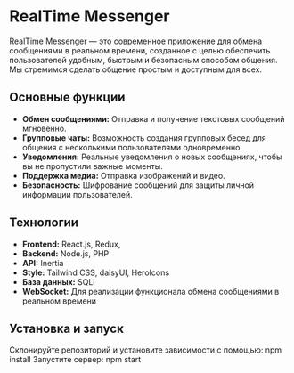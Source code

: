 # RealTime Messenger

RealTime Messenger — это современное приложение для обмена сообщениями в реальном времени, созданное с целью обеспечить пользователей удобным, быстрым и безопасным способом общения. Мы стремимся сделать общение простым и доступным для всех.

## Основные функции

- **Обмен сообщениями:** Отправка и получение текстовых сообщений мгновенно.
- **Групповые чаты:** Возможность создания групповых бесед для общения с несколькими пользователями одновременно.
- **Уведомления:** Реальные уведомления о новых сообщениях, чтобы вы не пропустили важные моменты.
- **Поддержка медиа:** Отправка изображений и видео.
- **Безопасность:** Шифрование сообщений для защиты личной информации пользователей.

## Технологии

- **Frontend:** React.js, Redux,
- **Backend:** Node.js, PHP
- **API:** Inertia
- **Style:** Tailwind CSS, daisyUI, HeroIcons
- **База данных:** SQLI
- **WebSocket:** Для реализации функционала обмена сообщениями в реальном времени

## Установка и запуск

Склонируйте репозиторий и установите зависимости с помощью:
npm install
Запустите сервер:
npm start



